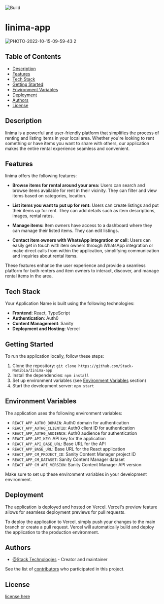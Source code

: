 ![Build](https://github.com/Stack-Namibia/Iinima-backend/actions/workflows/node.js.yml/badge.svg)

# Iinima-app

![PHOTO-2022-10-15-09-59-43 2](https://user-images.githubusercontent.com/36531734/196195676-931e9f7d-dc5a-487a-8b3e-8d59b4f9fb83.jpg)

## Table of Contents

- [Description](#description)
- [Features](#features)
- [Tech Stack](#tech-stack)
- [Getting Started](#getting-started)
- [Environment Variables](#environment-variables)
- [Deployment](#deployment)
- [Authors](#authors)
- [License](#license)

## Description

Iinima is a powerful and user-friendly platform that simplifies the process of renting and listing items in your local area. Whether you're looking to rent something or have items you want to share with others, our application makes the entire rental experience seamless and convenient.

## Features

Iinima offers the following features:

- **Browse items for rental around your area:** Users can search and browse items available for rent in their vicinity. They can filter and view items based on categories, location.

- **List items you want to put up for rent:** Users can create listings and put their items up for rent. They can add details such as item descriptions, images, rental rates.

- **Manage items:** Item owners have access to a dashboard where they can manage their listed items. They can edit listings.

- **Contact item owners with WhatsApp integration or call:** Users can easily get in touch with item owners through WhatsApp integration or make direct calls from within the application, simplifying communication and inquiries about rental items.

These features enhance the user experience and provide a seamless platform for both renters and item owners to interact, discover, and manage rental items in the area.


## Tech Stack

Your Application Name is built using the following technologies:

- **Frontend**: React, TypeScript
- **Authentication**: Auth0
- **Content Management**: Sanity
- **Deployment and Hosting**: Vercel

## Getting Started

To run the application locally, follow these steps:

1. Clone the repository: `git clone https://github.com/Stack-Namibia/Iinima-app`
2. Install the dependencies: `npm install`
3. Set up environment variables (see [Environment Variables](#environment-variables) section)
4. Start the development server: `npm start`

## Environment Variables

The application uses the following environment variables:

- `REACT_APP_AUTH0_DOMAIN`: Auth0 domain for authentication
- `REACT_APP_AUTH0_CLIENTID`: Auth0 client ID for authentication
- `REACT_APP_AUTH0_AUDIENCE`: Auth0 audience for authentication
- `REACT_APP_API_KEY`: API key for the application
- `REACT_APP_API_BASE_URL`: Base URL for the API
- `REACT_APP_BASE_URL`: Base URL for the React application
- `REACT_APP_CM_PROJECT_ID`: Sanity Content Manager project ID
- `REACT_APP_CM_DATASET`: Sanity Content Manager dataset
- `REACT_APP_CM_API_VERSION`: Sanity Content Manager API version

Make sure to set up these environment variables in your development environment.

## Deployment

The application is deployed and hosted on Vercel. Vercel's preview feature allows for seamless deployment previews for pull requests.

To deploy the application to Vercel, simply push your changes to the main branch or create a pull request. Vercel will automatically build and deploy the application to the production environment.

## Authors

- [@Stack Technologies](https://github.com/orgs/Stack-Namibia) - Creator and maintainer

See the list of [contributors](https://github.com/orgs/Stack-Namibia/teams/iinima) who participated in this project.

## License

[license here](https://github.com/Stack-Namibia/Iinima-app/blob/main/LICENSE)

